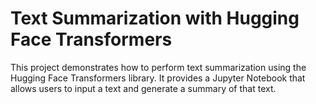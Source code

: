 # Text Summarization with Hugging Face Transformers

This project demonstrates how to perform text summarization using the Hugging Face Transformers library. It provides a Jupyter Notebook that allows users to input a text and generate a summary of that text.


